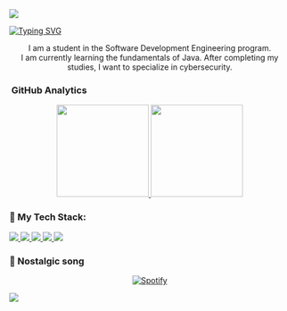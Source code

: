 <img src="https://user-images.githubusercontent.com/73097560/115834477-dbab4500-a447-11eb-908a-139a6edaec5c.gif">

[![Typing SVG](https://readme-typing-svg.herokuapp.com/?color=00C2D4&size=35&center=true&vCenter=true&width=1000&lines=Welcome+to+my+GitHub+profile!;My+name+is+Isvi+Castillo;I'm+a+Software+Development+Engineering+student)](https://git.io/typing-svg)

<p align="center" width="150px">I am a student in the Software Development Engineering program.<br>I am currently learning the fundamentals of Java. After completing my studies, I want to specialize in cybersecurity.</p>


###  &nbsp;GitHub Analytics

<p align="center">
  <a href="https://github.com/IsviCastillo">
    <img height="165em" src="https://github-readme-stats.vercel.app/api?username=IsviCastillo&show_icons=true&theme=algolia&include_all_commits=true&count_private=true"/>
    <img height="165em" src="https://github-readme-stats.vercel.app/api/top-langs/?username=IsviCastillo&layout=compact&langs_count=8&theme=algolia"/>
  </a>
</p>

### 🚀 My Tech Stack:

<p align="left">
    <a href="https://www.w3.org/html/" target="_blank"> <img src="https://img.icons8.com/color/48/000000/html-5.png"/> </a>
    <a href="https://www.w3schools.com/css/" target="_blank"> <img src="https://img.icons8.com/color/48/000000/css3.png"/> </a>
    <a href="https://getbootstrap.com" target="_blank"> <img src="https://img.icons8.com/color/48/000000/bootstrap.png"/> </a>
    <a href="https://developer.mozilla.org/en-US/docs/Web/JavaScript" target="_blank"> <img src="https://img.icons8.com/color/48/000000/javascript.png"/> </a>
    <a style="padding-right:8px;" href="https://nodejs.org" target="_blank"> <img src="https://img.icons8.com/color/48/000000/nodejs.png"/> </a>

    

</p>

### 🎵 Nostalgic song

<p align="center">
  <a href="https://open.spotify.com/track/49X0LAl6faAusYq02PRAY6">
    <img src="https://img.shields.io/badge/🎧_Listen_Hear_Me_Tonight-00B4D8?style=for-the-badge&logo=spotify&logoColor=white" alt="Spotify">
  </a>
</p>
<img src="https://user-images.githubusercontent.com/73097560/115834477-dbab4500-a447-11eb-908a-139a6edaec5c.gif">
